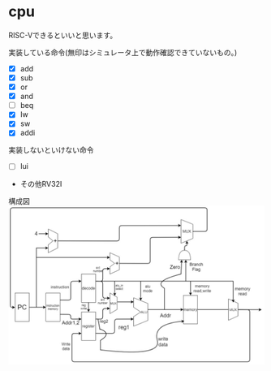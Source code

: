 # cpu
RISC-Vできるといいと思います。

実装している命令(無印はシミュレータ上で動作確認できていないもの。)
- [x] add
- [x] sub
- [x] or
- [x] and
- [ ] beq
- [x] lw
- [x] sw
- [x] addi

実装しないといけない命令
- [ ] lui
- その他RV32I


構成図  
![構成](./img/com.jpg)
